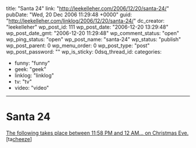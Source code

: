 title: "Santa 24"
link: "http://leekelleher.com/2006/12/20/santa-24/"
pubDate: "Wed, 20 Dec 2006 11:29:48 +0000"
guid: "http://leekelleher.com/linklog/2006/12/20/santa-24/"
dc_creator: "leekelleher"
wp_post_id: 111
wp_post_date: "2006-12-20 13:29:48"
wp_post_date_gmt: "2006-12-20 11:29:48"
wp_comment_status: "open"
wp_ping_status: "open"
wp_post_name: "santa-24"
wp_status: "publish"
wp_post_parent: 0
wp_menu_order: 0
wp_post_type: "post"
wp_post_password: ""
wp_is_sticky: 0dsq_thread_id: 
categories:
  - funny: "funny"
  - geek: "geek"
  - linklog: "linklog"
  - tv: "tv"
  - video: "video"

---

# Santa 24

<a href="http://www.ifilm.com/video/2804648" >The following takes place between 11:58 PM and 12 AM... on Christmas Eve.</a> [ta<a href="http://www.lifejustbounces.com/cheese/">cheeze</a>]